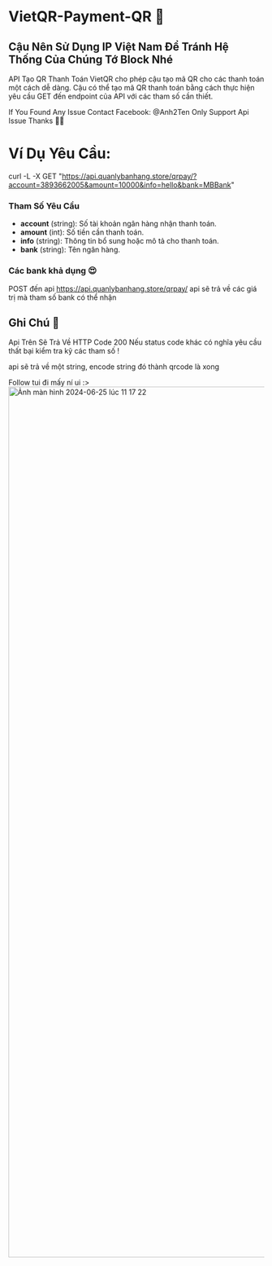 # VietQR-Payment-QR 🫶
## Cậu Nên Sử Dụng IP Việt Nam Để Tránh Hệ Thống Của Chúng Tớ Block Nhé
API Tạo QR Thanh Toán VietQR cho phép cậu tạo mã QR cho các thanh toán một cách dễ dàng. 
Cậu có thể tạo mã QR thanh toán bằng cách thực hiện yêu cầu GET đến endpoint của API với các tham số cần thiết.
 
If You Found Any Issue Contact Facebook: @Anh2Ten
Only Support Api Issue Thanks 🫶🏻

# Ví Dụ Yêu Cầu: 
curl -L -X GET "https://api.quanlybanhang.store/qrpay/?account=3893662005&amount=10000&info=hello&bank=MBBank"

### Tham Số Yêu Cầu

- **account** (string): Số tài khoản ngân hàng nhận thanh toán.
- **amount** (int): Số tiền cần thanh toán.
- **info** (string): Thông tin bổ sung hoặc mô tả cho thanh toán.
- **bank** (string): Tên ngân hàng.
 
### Các bank khả dụng 😍
POST đến api https://api.quanlybanhang.store/qrpay/
api sẽ trả về các giá trị mà tham số bank có thể nhận 

## Ghi Chú 📝
Api Trên Sẽ Trả Về HTTP Code 200 
Nếu status code khác có nghĩa yêu cầu thất bại
kiểm tra kỹ các tham số !

api sẽ trả về một string, encode string đó thành qrcode là xong


Follow tui đi mấy ní ui :>
<img width="1710" alt="Ảnh màn hình 2024-06-25 lúc 11 17 22" src="https://github.com/Anh2Ten/VietQR-Payment-QR/assets/83670932/1c710e20-0a48-4eaa-9515-0117cb7bde28">
